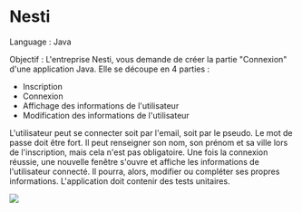 # Nesti
Language : Java

Objectif :
L'entreprise Nesti, vous demande de créer la partie "Connexion" d'une application Java. Elle se découpe en 4 parties : 
- Inscription
- Connexion 
- Affichage des informations de l'utilisateur
- Modification des informations de l'utilisateur

L'utilisateur peut se connecter soit par l'email, soit par le pseudo. Le mot de passe doit être fort. Il peut renseigner son nom, son prénom et sa ville lors de l'inscription, mais cela n'est pas obligatoire.
Une fois la connexion réussie, une nouvelle fenêtre s'ouvre et affiche les informations de l'utilisateur connecté. Il pourra, alors, modifier  ou compléter ses propres informations.
L'application doit contenir des tests unitaires.

![](Nesti/images/inscription.png)
